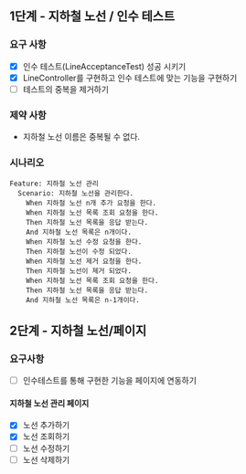 ## 1단계 - 지하철 노선 / 인수 테스트
### 요구 사항
- [x] 인수 테스트(LineAcceptanceTest) 성공 시키기
- [x] LineController를 구현하고 인수 테스트에 맞는 기능을 구현하기
- [ ] 테스트의 중복을 제거하기
### 제약 사항
- 지하철 노선 이름은 중복될 수 없다.
### 시나리오
```
Feature: 지하철 노선 관리
  Scenario: 지하철 노선을 관리한다.
    When 지하철 노선 n개 추가 요청을 한다.
    When 지하철 노선 목록 조회 요청을 한다.
    Then 지하철 노선 목록을 응답 받는다.
    And 지하철 노선 목록은 n개이다.
    When 지하철 노선 수정 요청을 한다.
    Then 지하철 노선이 수정 되었다.
    When 지하철 노선 제거 요청을 한다.
    Then 지하철 노선이 제거 되었다.
    When 지하철 노선 목록 조회 요청을 한다.
    Then 지하철 노선 목록을 응답 받는다.
    And 지하철 노선 목록은 n-1개이다.
```

## 2단계 - 지하철 노선/페이지
### 요구사항
- [ ] 인수테스트를 통해 구현한 기능을 페이지에 연동하기
#### 지하철 노선 관리 페이지
- [x] 노선 추가하기
- [x] 노선 조회하기
- [ ] 노선 수정하기
- [ ] 노선 삭제하기